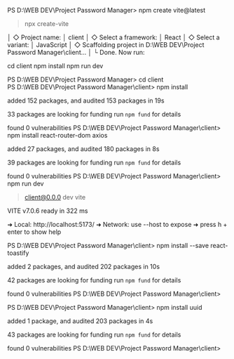 PS D:\WEB DEV\Project Password Manager> npm create vite@latest

> npx
> create-vite

│
◇  Project name:
│  client
│
◇  Select a framework:
│  React
│
◇  Select a variant:
│  JavaScript
│
◇  Scaffolding project in D:\WEB DEV\Project Password Manager\client...
│
└  Done. Now run:

  cd client
  npm install
  npm run dev

PS D:\WEB DEV\Project Password Manager> cd client   
PS D:\WEB DEV\Project Password Manager\client> npm install 

added 152 packages, and audited 153 packages in 19s

33 packages are looking for funding
  run `npm fund` for details

found 0 vulnerabilities
PS D:\WEB DEV\Project Password Manager\client> npm install react-router-dom axios

added 27 packages, and audited 180 packages in 8s

39 packages are looking for funding
  run `npm fund` for details

found 0 vulnerabilities
PS D:\WEB DEV\Project Password Manager\client> npm run dev

> client@0.0.0 dev
> vite


  VITE v7.0.6  ready in 322 ms

  ➜  Local:   http://localhost:5173/
  ➜  Network: use --host to expose
  ➜  press h + enter to show help


<!-- React tostify:: -->
  PS D:\WEB DEV\Project Password Manager\client> npm install --save react-toastify

added 2 packages, and audited 202 packages in 10s

42 packages are looking for funding
  run `npm fund` for details

found 0 vulnerabilities
PS D:\WEB DEV\Project Password Manager\client> 


<!-- uuid for unique id's -->
PS D:\WEB DEV\Project Password Manager\client> npm install uuid

added 1 package, and audited 203 packages in 4s

43 packages are looking for funding
  run `npm fund` for details

found 0 vulnerabilities
PS D:\WEB DEV\Project Password Manager\client> 